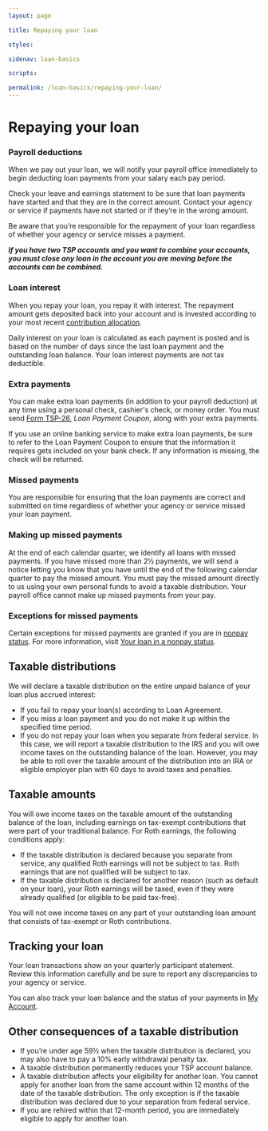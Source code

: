 ```yaml
---
layout: page

title: Repaying your loan

styles:

sidenav: loan-basics

scripts:

permalink: /loan-basics/repaying-your-loan/
---
```


# Repaying your loan
 
### Payroll deductions
When we pay out your loan, we will notify your payroll office immediately to begin deducting loan payments from your salary each pay period.
 
Check your leave and earnings statement to be sure that loan payments have started and that they are in the correct amount. Contact your agency or service if payments have not started or if they’re in the wrong amount.
 
Be aware that you’re responsible for the repayment of your loan regardless of whether your agency or service misses a payment.

**_If you have two TSP accounts and you want to combine your accounts, you must close any loan in the account you are moving before the accounts can be combined._**

### Loan interest
When you repay your loan, you repay it with interest. The repayment amount gets deposited back into your account and is invested according to your most recent [contribution allocation](#).
 
Daily interest on your loan is calculated as each payment is posted and is based on the number of days since the last loan payment and the outstanding loan balance.
Your loan interest payments are not tax deductible.

### Extra payments
You can make extra loan payments (in addition to your payroll deduction) at any time using a personal check, cashier's check, or money order. You must send [Form TSP-26](#), _Loan Payment Coupon_, along with your extra payments.
 
If you use an online banking service to make extra loan payments, be sure to refer to the Loan Payment Coupon to ensure that the information it requires gets included on your bank check. If any information is missing, the check will be returned.

### Missed payments
You are responsible for ensuring that the loan payments are correct and submitted on time regardless of whether your agency or service missed your loan payment.
 
### Making up missed payments 
At the end of each calendar quarter, we identify all loans with missed payments. If you have missed more than 2½ payments, we will send a notice letting you know that you have until the end of the following calendar quarter to pay the missed amount. You must pay the missed amount directly to us using your own personal funds to avoid a taxable distribution. Your payroll office cannot make up missed payments from your pay.
 
### Exceptions for missed payments 
Certain exceptions for missed payments are granted if you are in [nonpay status](#). For more information, visit [Your loan in a nonpay status](#).

## Taxable distributions

We will declare a taxable distribution on the entire unpaid balance of your loan plus accrued interest:

+ If you fail to repay your loan(s) according to Loan Agreement.
+ If you miss a loan payment and you do not make it up within the specified time period.
+ If you do not repay your loan when you separate from federal service. In this case, we will report a taxable distribution to the IRS and you will owe income taxes on the outstanding balance of the loan. However, you may be able to roll over the taxable amount of the distribution into an IRA or eligible employer plan with 60 days to avoid taxes and penalties.

## Taxable amounts

You will owe income taxes on the taxable amount of the outstanding balance of the loan, including earnings on tax-exempt contributions that were part of your traditional balance. For Roth earnings, the following conditions apply:

+ If the taxable distribution is declared because you separate from service, any qualified Roth earnings will not be subject to tax. Roth earnings that are not qualified will be subject to tax.
+ If the taxable distribution is declared for another reason (such as default on your loan), your Roth earnings will be taxed, even if they were already qualified (or eligible to be paid tax-free).

You will not owe income taxes on any part of your outstanding loan amount that consists of tax-exempt or Roth contributions.


## Tracking your loan
Your loan transactions show on your quarterly participant statement. Review this information carefully and be sure to report any discrepancies to your agency or service.
 
You can also track your loan balance and the status of your payments in [My Account](#).

## Other consequences of a taxable distribution

+ If you’re under age 59½ when the taxable distribution is declared, you may also have to pay a 10% early withdrawal penalty tax.
+ A taxable distribution permanently reduces your TSP account balance.
+ A taxable distribution affects your eligibility for another loan. You cannot apply for another loan from the same account within 12 months of the date of the taxable distribution. The only exception is if the taxable distribution was declared due to your separation from federal service. 
+ If you are rehired within that 12-month period, you are immediately eligible to apply for another loan.
